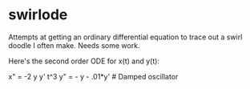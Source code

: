 # swirlode
Attempts at getting an ordinary differential equation to trace out a swirl doodle I often make.
Needs some work.

Here's the second order ODE for x(t) and y(t):

x" = -2 y y' t^3
y" = - y - .01*y'   # Damped oscillator
